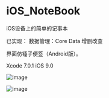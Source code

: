 iOS_NoteBook
============

iOS设备上的简单的记事本

已实现：
数据管理：Core Data
增删改查

界面仿锤子便签（Android版）。

Xcode 7.0.1
iOS 9.0

 ![image](https://github.com/LorinRain/iOS_NoteBook/raw/master/ScreenShots/main.png)

 ![image](https://github.com/LorinRain/iOS_NoteBook/raw/master/ScreenShots/detail.png)
